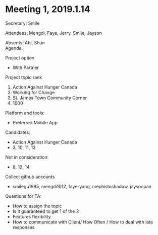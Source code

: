 # Meeting 1, 2019.1.14

Secretary: Smile

Attendees: Mengdi, Faye, Jerry, Smile, Jayson

Absents: Abi, Shan	
Agenda:

Project option
* With Partner

Project topic rank
1. Action Against Hunger Canada
2. Working for Change
3. St. James Town Community Corner
4. 1000

Platform and tools:
* Preferred Mobile App

Candidates:
* Action Against Hunger Canada
* 3, 10, 11, 13

Not in consideration: 
* 8, 12, 14

Collect github accounts
* smilegu1995, mengdi1012, faye-yang, mephistoshadow, jaysonpan

Questions for TA:
* How to assign the topic
* Is it guaranteed to get 1 of the 3
* Features flexibility
* How to communicate with Client/ How Often / How to deal with late responses
